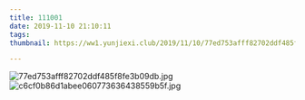 ```yaml
---
title: 111001
date: 2019-11-10 21:10:11
tags:
thumbnail: https://ww1.yunjiexi.club/2019/11/10/77ed753afff82702ddf485f8fe3b09db.jpg

---
```


<!-- more -->
![77ed753afff82702ddf485f8fe3b09db.jpg](https://ww1.yunjiexi.club/2019/11/10/77ed753afff82702ddf485f8fe3b09db.jpg)
![c6cf0b86d1abee060773636438559b5f.jpg](https://ww1.yunjiexi.club/2019/11/10/c6cf0b86d1abee060773636438559b5f.jpg)